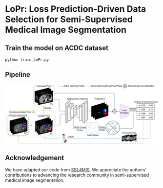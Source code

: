 # LoPr: Loss Prediction-Driven Data Selection for Semi-Supervised Medical Image Segmentation
## Train the model on ACDC dataset
```
python train_LoPr.py
```
## Pipeline
![LoPr](https://raw.githubusercontent.com/d123f/LoPr/main/Pipeline%20of%20LoPr.png)

## Acknowledgement
We have adapted our code from [SSL4MIS](https://github.com/HiLab-git/SSL4MIS.git). We appreciate the authors' contributions to advancing the research community in semi-supervised medical image segmentation.
